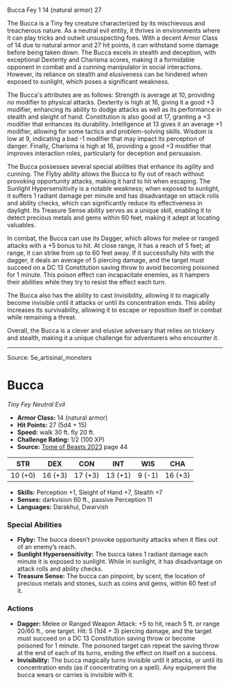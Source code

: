 <MonsterName/>Bucca</MonsterName>
<CreatureType/>Fey</CreatureType>
<CR/>1</CR>
<AC/>14 (natural armor)</AC>
<HP/>27</HP>
<summary>The Bucca is a Tiny fey creature characterized by its mischievous and treacherous nature. As a neutral evil entity, it thrives in environments where it can play tricks and outwit unsuspecting foes. With a decent Armor Class of 14 due to natural armor and 27 hit points, it can withstand some damage before being taken down. The Bucca excels in stealth and deception, with exceptional Dexterity and Charisma scores, making it a formidable opponent in combat and a cunning manipulator in social interactions. However, its reliance on stealth and elusiveness can be hindered when exposed to sunlight, which poses a significant weakness.</summary>

<detail>

The Bucca's attributes are as follows: Strength is average at 10, providing no modifier to physical attacks. Dexterity is high at 16, giving it a good +3 modifier, enhancing its ability to dodge attacks as well as its performance in stealth and sleight of hand. Constitution is also good at 17, granting a +3 modifier that enhances its durability. Intelligence at 13 gives it an average +1 modifier, allowing for some tactics and problem-solving skills. Wisdom is low at 9, indicating a bad -1 modifier that may impact its perception of danger. Finally, Charisma is high at 16, providing a good +3 modifier that improves interaction roles, particularly for deception and persuasion.

The Bucca possesses several special abilities that enhance its agility and cunning. The Flyby ability allows the Bucca to fly out of reach without provoking opportunity attacks, making it hard to hit when escaping. The Sunlight Hypersensitivity is a notable weakness; when exposed to sunlight, it suffers 1 radiant damage per minute and has disadvantage on attack rolls and ability checks, which can significantly reduce its effectiveness in daylight. Its Treasure Sense ability serves as a unique skill, enabling it to detect precious metals and gems within 60 feet, making it adept at locating valuables.

In combat, the Bucca can use its Dagger, which allows for melee or ranged attacks with a +5 bonus to hit. At close range, it has a reach of 5 feet; at range, it can strike from up to 60 feet away. If it successfully hits with the dagger, it deals an average of 5 piercing damage, and the target must succeed on a DC 13 Constitution saving throw to avoid becoming poisoned for 1 minute. This poison effect can incapacitate enemies, as it hampers their abilities while they try to resist the effect each turn.

The Bucca also has the ability to cast Invisibility, allowing it to magically become invisible until it attacks or until its concentration ends. This ability increases its survivability, allowing it to escape or reposition itself in combat while remaining a threat.

Overall, the Bucca is a clever and elusive adversary that relies on trickery and stealth, making it a unique challenge for adventurers who encounter it.</detail>



---

Source: 5e_artisinal_monsters

# Bucca

*Tiny* *Fey* *Neutral Evil*

- **Armor Class:** 14 (natural armor)
- **Hit Points:** 27 (5d4 + 15)
- **Speed:** walk 30 ft. fly 20 ft.
- **Challenge Rating:** 1/2 (100 XP)
- **Source:** [Tome of Beasts 2023](https://koboldpress.com/kpstore/product/tome-of-beasts-1-2023-edition/) page 44

| STR | DEX | CON | INT | WIS | CHA |
| --- | --- | --- | --- | --- | --- |
| 10 (+0) | 16 (+3) | 17 (+3) | 13 (+1) | 9 (-1) | 16 (+3) |

- **Skills:** Perception +1, Sleight of Hand +7, Stealth +7
- **Senses:** darkvision 60 ft., passive Perception 11
- **Languages:** Darakhul, Dwarvish

### Special Abilities

- **Flyby:** The bucca doesn’t provoke opportunity attacks when it flies out of an enemy’s reach.
- **Sunlight Hypersensitivity:** The bucca takes 1 radiant damage each minute it is exposed to sunlight. While in sunlight, it has disadvantage on attack rolls and ability checks.
- **Treasure Sense:** The bucca can pinpoint, by scent, the location of precious metals and stones, such as coins and gems, within 60 feet of it.

### Actions

- **Dagger:** Melee or Ranged Weapon Attack: +5 to hit, reach 5 ft. or range 20/60 ft., one target. Hit: 5 (1d4 + 3) piercing damage, and the target must succeed on a DC 13 Constitution saving throw or become poisoned for 1 minute. The poisoned target can repeat the saving throw at the end of each of its turns, ending the effect on itself on a success.
- **Invisibility:** The bucca magically turns invisible until it attacks, or until its concentration ends (as if concentrating on a spell). Any equipment the bucca wears or carries is invisible with it.


